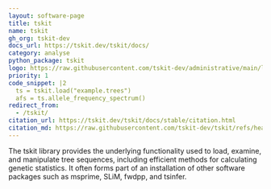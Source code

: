 ```yaml
---
layout: software-page
title: tskit
name: tskit
gh_org: tskit-dev
docs_url: https://tskit.dev/tskit/docs/
category: analyse
python_package: tskit
logo: https://raw.githubusercontent.com/tskit-dev/administrative/main/logos/svg/tskit/Tskit_logo_on_black_no_background.eps.svg
priority: 1
code_snippet: |2
  ts = tskit.load("example.trees")
  afs = ts.allele_frequency_spectrum()
redirect_from:
  - /tskit/
citation_url: https://tskit.dev/tskit/docs/stable/citation.html
citation_md: https://raw.githubusercontent.com/tskit-dev/tskit/refs/heads/main/docs/citation.md
---
```

The tskit library provides the underlying functionality used to load, examine, and
manipulate tree sequences, including efficient methods for calculating genetic statistics.
It often forms part of an installation of other software packages such as
msprime, SLiM, fwdpp, and tsinfer.